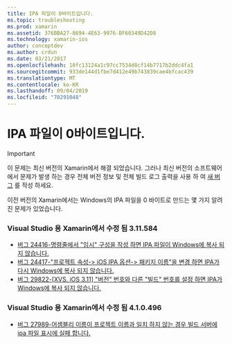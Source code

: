 ```yaml
---
title: IPA 파일이 0바이트입니다.
ms.topic: troubleshooting
ms.prod: xamarin
ms.assetid: 376BBA27-8694-4E63-9976-BF60349D42D8
ms.technology: xamarin-ios
author: conceptdev
ms.author: crdun
ms.date: 03/21/2017
ms.openlocfilehash: 10fc13124a1c97cc7534d8cf14b7717b2ddc4fa1
ms.sourcegitcommit: 933de144d1fbe7d412e49b743839cae4bfcac439
ms.translationtype: MT
ms.contentlocale: ko-KR
ms.lasthandoff: 09/04/2019
ms.locfileid: "70291048"
---
```

# <a name="ipa-file-is-0-bytes"></a>IPA 파일이 0바이트입니다.

> [!IMPORTANT]
> 이 문제는 최신 버전의 Xamarin에서 해결 되었습니다. 그러나 최신 버전의 소프트웨어에서 문제가 발생 하는 경우 전체 버전 정보 및 전체 빌드 로그 출력을 사용 하 여 [새 버그](~/cross-platform/troubleshooting/questions/howto-file-bug.md) 를 작성 하세요.



이전 버전의 Xamarin에서는 Windows의 IPA 파일을 0 바이트로 만드는 몇 가지 알려진 문제가 있었습니다. 

### <a name="fixed-in-xamarin-for-visual-studio-311584"></a>Visual Studio 용 Xamarin에서 수정 됨 3.11.584 
- [버그 24416-명령줄에서 "임시" 구성을 작성 하면 IPA 파일이 Windows에 복사 되지 않습니다.](https://bugzilla.xamarin.com/show_bug.cgi?id=24416)
- [버그 24417-"프로젝트 속성-> iOS IPA 옵션-> 패키지 이름"을 변경 하면 IPA가 다시 Windows에 복사 되지 않습니다.](https://bugzilla.xamarin.com/show_bug.cgi?id=24417)
- [버그 29822-[XVS. iOS 3.11] "버전" 번호와 다른 "빌드" 번호를 설정 하면 IPA가 Windows에 복사 되지 않습니다.](https://bugzilla.xamarin.com/show_bug.cgi?id=29822)

### <a name="fixed-in-xamarin-for-visual-studio-410496"></a>Visual Studio 용 Xamarin에서 수정 됨 4.1.0.496
- [버그 27989-어셈블리 이름이 프로젝트 이름과 일치 하지 않는 경우 빌드 서버에 ipa 파일 표시에 실패 합니다.](https://bugzilla.xamarin.com/show_bug.cgi?id=27989)
